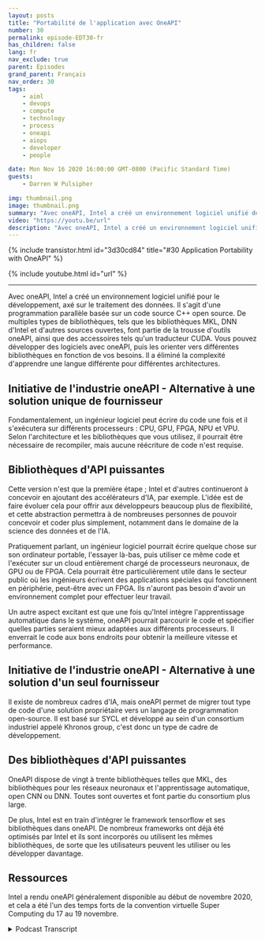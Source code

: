 ```yaml
---
layout: posts
title: "Portabilité de l'application avec OneAPI"
number: 30
permalink: episode-EDT30-fr
has_children: false
lang: fr
nav_exclude: true
parent: Épisodes
grand_parent: Français
nav_order: 30
tags:
    - aiml
    - devops
    - compute
    - technology
    - process
    - oneapi
    - aiops
    - developer
    - people

date: Mon Nov 16 2020 16:00:00 GMT-0800 (Pacific Standard Time)
guests:
    - Darren W Pulsipher

img: thumbnail.png
image: thumbnail.png
summary: "Avec oneAPI, Intel a créé un environnement logiciel unifié destiné au développement, axé sur le traitement des données. Gretchen Stewart, scientifique en chef des données du secteur public chez Intel, discute de cette technologie avec Darren Pulsipher, architecte principal des solutions chez Intel, qui élimine le besoin d'utiliser un langage différent pour différentes architectures."
video: "https://youtu.be/url"
description: "Avec oneAPI, Intel a créé un environnement logiciel unifié destiné au développement, axé sur le traitement des données. Gretchen Stewart, scientifique en chef des données du secteur public chez Intel, discute de cette technologie avec Darren Pulsipher, architecte principal des solutions chez Intel, qui élimine le besoin d'utiliser un langage différent pour différentes architectures."
---
```


<div>
{% include transistor.html id="3d30cd84" title="#30 Application Portability with OneAPI" %}

{% include youtube.html id="url" %}
</div>

---

Avec oneAPI, Intel a créé un environnement logiciel unifié pour le développement, axé sur le traitement des données. Il s'agit d'une programmation parallèle basée sur un code source C++ open source. De multiples types de bibliothèques, tels que les bibliothèques MKL, DNN d'Intel et d'autres sources ouvertes, font partie de la trousse d'outils oneAPI, ainsi que des accessoires tels qu'un traducteur CUDA. Vous pouvez développer des logiciels avec oneAPI, puis les orienter vers différentes bibliothèques en fonction de vos besoins. Il a éliminé la complexité d'apprendre une langue différente pour différentes architectures.

## Initiative de l'industrie oneAPI - Alternative à une solution unique de fournisseur

Fondamentalement, un ingénieur logiciel peut écrire du code une fois et il s'exécutera sur différents processeurs : CPU, GPU, FPGA, NPU et VPU. Selon l'architecture et les bibliothèques que vous utilisez, il pourrait être nécessaire de recompiler, mais aucune réécriture de code n'est requise.

## Bibliothèques d'API puissantes

Cette version n'est que la première étape ; Intel et d'autres continueront à concevoir en ajoutant des accélérateurs d'IA, par exemple. L'idée est de faire évoluer cela pour offrir aux développeurs beaucoup plus de flexibilité, et cette abstraction permettra à de nombreuses personnes de pouvoir concevoir et coder plus simplement, notamment dans le domaine de la science des données et de l'IA.

Pratiquement parlant, un ingénieur logiciel pourrait écrire quelque chose sur son ordinateur portable, l'essayer là-bas, puis utiliser ce même code et l'exécuter sur un cloud entièrement chargé de processeurs neuronaux, de GPU ou de FPGA. Cela pourrait être particulièrement utile dans le secteur public où les ingénieurs écrivent des applications spéciales qui fonctionnent en périphérie, peut-être avec un FPGA. Ils n'auront pas besoin d'avoir un environnement complet pour effectuer leur travail.

Un autre aspect excitant est que une fois qu'Intel intègre l'apprentissage automatique dans le système, oneAPI pourrait parcourir le code et spécifier quelles parties seraient mieux adaptées aux différents processeurs. Il enverrait le code aux bons endroits pour obtenir la meilleure vitesse et performance.

## Initiative de l'industrie oneAPI - Alternative à une solution d'un seul fournisseur

Il existe de nombreux cadres d'IA, mais oneAPI permet de migrer tout type de code d'une solution propriétaire vers un langage de programmation open-source. Il est basé sur SYCL et développé au sein d'un consortium industriel appelé Khronos group, c'est donc un type de cadre de développement.

## Des bibliothèques d'API puissantes

OneAPI dispose de vingt à trente bibliothèques telles que MKL, des bibliothèques pour les réseaux neuronaux et l'apprentissage automatique, open CNN ou DNN. Toutes sont ouvertes et font partie du consortium plus large.

De plus, Intel est en train d'intégrer le framework tensorflow et ses bibliothèques dans oneAPI. De nombreux frameworks ont déjà été optimisés par Intel et ils sont incorporés ou utilisent les mêmes bibliothèques, de sorte que les utilisateurs peuvent les utiliser ou les développer davantage.

## Ressources

Intel a rendu oneAPI généralement disponible au début de novembre 2020, et cela a été l'un des temps forts de la convention virtuelle Super Computing du 17 au 19 novembre.



<details>
<summary> Podcast Transcript </summary>

<p></p>

</details>
